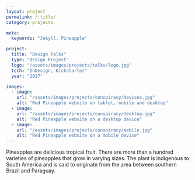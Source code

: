 ```yaml
---
layout: project
permalink: /:title/
category: projects

meta:
  keywords: "Jekyll, Pineapple"

project:
  title: "Design Talks"
  type: "Design Project"
  logo: "/assets/images/projects/talks/logo.jpg"
  tech: "InDesign, Kickstarter"
  year: "2017"

images:
  - image:
    url: "/assets/images/projects/conspiracy/devices.jpg"
    alt: "Red Pineapple website on tablet, mobile and desktop"
  - image:
    url: "/assets/images/projects/conspiracy/desktop.jpg"
    alt: "Red Pineapple website on a desktop device"
  - image:
    url: "/assets/images/projects/conspiracy/mobile.jpg"
    alt: "Red Pineapple website on a mobile device"
---
```

<p>Pineapples are delicious tropical fruit. There are more than a hundred varieties of pineapples that grow in varying sizes. The plant is indigenous to South America and is said to originate from the area between southern Brazil and Paraguay.</p>